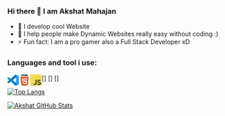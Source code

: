 ### Hi there 👋 I am Akshat Mahajan
- 🌱 I develop cool Website
- 🤔 I help people make Dynamic Websites really easy without coding :)
- ⚡ Fun fact: I am a pro gamer also a Full Stack Developer xD

### Languages and tool i use:

[<img align="left" alt="Visual Studio Code" width="26px" src="https://raw.githubusercontent.com/github/explore/80688e429a7d4ef2fca1e82350fe8e3517d3494d/topics/visual-studio-code/visual-studio-code.png" />]
[<img align="left" alt="HTML5" width="26px" src="https://raw.githubusercontent.com/github/explore/80688e429a7d4ef2fca1e82350fe8e3517d3494d/topics/html/html.png" />]
[<img align="left" alt="JavaScript" width="26px" src="https://raw.githubusercontent.com/github/explore/80688e429a7d4ef2fca1e82350fe8e3517d3494d/topics/javascript/javascript.png" />]

[![Top Langs](https://github-readme-stats.vercel.app/api/top-langs/?username=anuraghazra&layout=compact)](https://github.com/anuraghazra/github-readme-stats)




[![Akshat GitHub Stats](https://github-readme-stats.vercel.app/api?username=akshatmhjj)](https://github.com/akshatmhjj/github-readme-stats)

